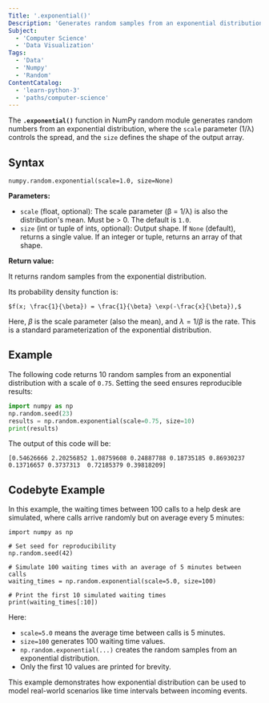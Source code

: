 ```yaml
---
Title: '.exponential()'
Description: 'Generates random samples from an exponential distribution using a specified scale.'
Subject:
  - 'Computer Science'
  - 'Data Visualization'
Tags:
  - 'Data'
  - 'Numpy'
  - 'Random'
ContentCatalog:
  - 'learn-python-3'
  - 'paths/computer-science'
---
```


The **`.exponential()`** function in NumPy random module generates random numbers from an exponential distribution, where the `scale` parameter (1/λ) controls the spread, and the `size` defines the shape of the output array.

## Syntax

```pseudo
numpy.random.exponential(scale=1.0, size=None)
```

**Parameters:**

- `scale` (float, optional): The scale parameter (β = 1/λ) is also the distribution's mean. Must be > 0. The default is `1.0`.
- `size` (int or tuple of ints, optional): Output shape. If `None` (default), returns a single value. If an integer or tuple, returns an array of that shape.

**Return value:**

It returns random samples from the exponential distribution.

Its probability density function is:

```
$f(x; \frac{1}{\beta}) = \frac{1}{\beta} \exp(-\frac{x}{\beta}),$
```

Here, $\beta$ is the scale parameter (also the mean), and $\lambda = 1/\beta$ is the rate. This is a standard parameterization of the exponential distribution.

## Example

The following code returns 10 random samples from an exponential distribution with a scale of `0.75`. Setting the seed ensures reproducible results:

```py
import numpy as np
np.random.seed(23)
results = np.random.exponential(scale=0.75, size=10)
print(results)
```

The output of this code will be:

```shell
[0.54626666 2.20256852 1.08759608 0.24887788 0.18735185 0.86930237 0.13716657 0.3737313  0.72185379 0.39818209]
```

## Codebyte Example

In this example, the waiting times between 100 calls to a help desk are simulated, where calls arrive randomly but on average every 5 minutes:

```codebyte/python
import numpy as np

# Set seed for reproducibility
np.random.seed(42)

# Simulate 100 waiting times with an average of 5 minutes between calls
waiting_times = np.random.exponential(scale=5.0, size=100)

# Print the first 10 simulated waiting times
print(waiting_times[:10])
```

Here:

- `scale=5.0` means the average time between calls is 5 minutes.
- `size=100` generates 100 waiting time values.
- `np.random.exponential(...)` creates the random samples from an exponential distribution.
- Only the first 10 values are printed for brevity.

This example demonstrates how exponential distribution can be used to model real-world scenarios like time intervals between incoming events.
